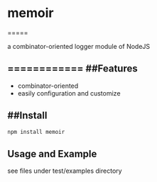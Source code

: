# memoir
=====

a combinator-oriented  logger module of NodeJS

============
##Features
-----

* combinator-oriented
* easily configuration and customize

##Install
-----
```javascript
npm install memoir
```

Usage and Example
---
see files under test/examples directory
